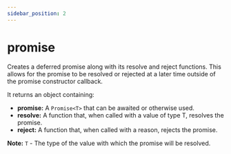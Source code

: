 ```yaml
---
sidebar_position: 2
---
```


# promise

Creates a deferred promise along with its resolve and reject functions. This allows for the promise to be resolved or rejected at a later time outside of the promise constructor callback.

It returns an object containing:

- **promise:** A `Promise<T>` that can be awaited or otherwise used.
- **resolve:** A function that, when called with a value of type T, resolves the promise.
- **reject:** A function that, when called with a reason, rejects the promise.

**Note:** `T` - The type of the value with which the promise will be resolved.
